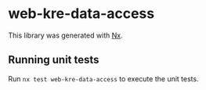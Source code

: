 # web-kre-data-access

This library was generated with [Nx](https://nx.dev).

## Running unit tests

Run `nx test web-kre-data-access` to execute the unit tests.
